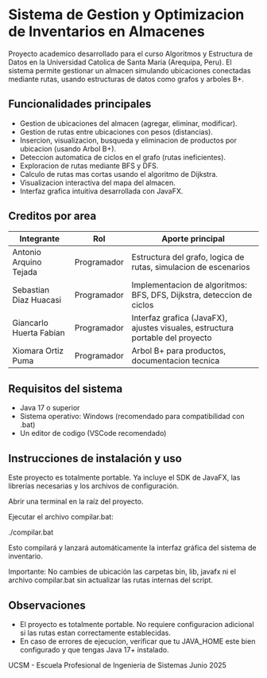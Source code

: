# Sistema de Gestion y Optimizacion de Inventarios en Almacenes

Proyecto academico desarrollado para el curso Algoritmos y Estructura de Datos en la Universidad Catolica de Santa Maria (Arequipa, Peru).
El sistema permite gestionar un almacen simulando ubicaciones conectadas mediante rutas, usando estructuras de datos como grafos y arboles B+.

## Funcionalidades principales

* Gestion de ubicaciones del almacen (agregar, eliminar, modificar).
* Gestion de rutas entre ubicaciones con pesos (distancias).
* Insercion, visualizacion, busqueda y eliminacion de productos por ubicacion (usando Arbol B+).
* Deteccion automatica de ciclos en el grafo (rutas ineficientes).
* Exploracion de rutas mediante BFS y DFS.
* Calculo de rutas mas cortas usando el algoritmo de Dijkstra.
* Visualizacion interactiva del mapa del almacen.
* Interfaz grafica intuitiva desarrollada con JavaFX.

## Creditos por area

| Integrante              | Rol         | Aporte principal                                                              |
| ----------------------- | ----------- | ----------------------------------------------------------------------------- |
| Antonio Arquino Tejada  | Programador | Estructura del grafo, logica de rutas, simulacion de escenarios               |
| Sebastian Diaz Huacasi  | Programador | Implementacion de algoritmos: BFS, DFS, Dijkstra, deteccion de ciclos         |
| Giancarlo Huerta Fabian | Programador | Interfaz grafica (JavaFX), ajustes visuales, estructura portable del proyecto |
| Xiomara Ortiz Puma      | Programador | Arbol B+ para productos, documentacion tecnica                                |

## Requisitos del sistema

* Java 17 o superior
* Sistema operativo: Windows (recomendado para compatibilidad con .bat)
* Un editor de codigo (VSCode recomendado)

## Instrucciones de instalación y uso

Este proyecto es totalmente portable. Ya incluye el SDK de JavaFX, las librerías necesarias y los archivos de configuración.

Abrir una terminal en la raíz del proyecto.

Ejecutar el archivo compilar.bat:

./compilar.bat

Esto compilará y lanzará automáticamente la interfaz gráfica del sistema de inventario.

Importante: No cambies de ubicación las carpetas bin, lib, javafx ni el archivo compilar.bat sin actualizar las rutas internas del script.

## Observaciones

* El proyecto es totalmente portable. No requiere configuracion adicional si las rutas estan correctamente establecidas.
* En caso de errores de ejecucion, verificar que tu JAVA\_HOME este bien configurado y que tengas Java 17+ instalado.

UCSM - Escuela Profesional de Ingenieria de Sistemas
Junio 2025
